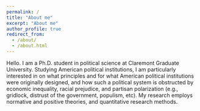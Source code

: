 ```yaml
---
permalink: /
title: "About me"
excerpt: "About me"
author_profile: true
redirect_from: 
  - /about/
  - /about.html
---
```


Hello. I am a Ph.D. student in political science at Claremont Graduate University. Studying American political institutions, I am particularly interested in on what principles and for what American political institutions were originally designed, and how such a political system is obstructed by economic inequality, racial prejudice, and partisan polarization (e.g., gridlock, distrust of the government, populism, etc). My research employs normative and positive theories, and quantitative research methods.
